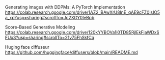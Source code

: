 
Generating images with DDPMs: A PyTorch Implementation
https://colab.research.google.com/drive/1AZ2_BAwXrU8InE_qAE9cFZ0lsIO5a_xp?usp=sharing#scrollTo=Jc2XGY0IeBpb

Score-Based Generative Modeling
https://colab.research.google.com/drive/120kYYBOVa1i0TD85RjlEkFjaWDxSFUx3?usp=sharing#scrollTo=21v75FhSkfCq

Huging face diffuseur
https://github.com/huggingface/diffusers/blob/main/README.md